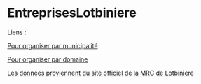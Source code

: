 # EntreprisesLotbiniere

Liens : 

[Pour organiser par municipalité](https://demomaker.github.io/EntreprisesLotbiniere/)

[Pour organiser par domaine](https://demomaker.github.io/EntreprisesLotbiniere/?mode=1)

[Les données proviennent du site officiel de la MRC de Lotbinière](https://www.mrclotbiniere.org/services-au-entreprise/repertoires/repertoire-des-entreprises/?domaines=0&municipalites=0)
